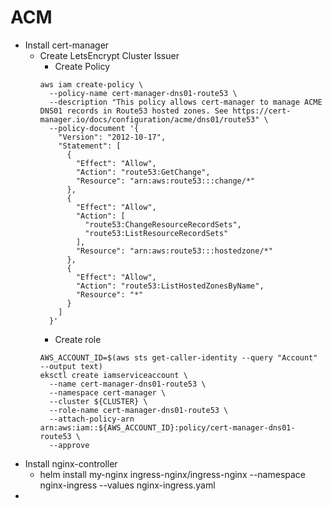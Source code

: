 # ACM


- Install cert-manager
    - Create LetsEncrypt Cluster Issuer
        - Create Policy
        ```
        aws iam create-policy \
          --policy-name cert-manager-dns01-route53 \
          --description "This policy allows cert-manager to manage ACME DNS01 records in Route53 hosted zones. See https://cert-manager.io/docs/configuration/acme/dns01/route53" \
          --policy-document '{
            "Version": "2012-10-17",
            "Statement": [
              {
                "Effect": "Allow",
                "Action": "route53:GetChange",
                "Resource": "arn:aws:route53:::change/*"
              },
              {
                "Effect": "Allow",
                "Action": [
                  "route53:ChangeResourceRecordSets",
                  "route53:ListResourceRecordSets"
                ],
                "Resource": "arn:aws:route53:::hostedzone/*"
              },
              {
                "Effect": "Allow",
                "Action": "route53:ListHostedZonesByName",
                "Resource": "*"
              }
            ]
          }'
        ```
        - Create role
        ```
        AWS_ACCOUNT_ID=$(aws sts get-caller-identity --query "Account" --output text)
        eksctl create iamserviceaccount \
          --name cert-manager-dns01-route53 \
          --namespace cert-manager \
          --cluster ${CLUSTER} \
          --role-name cert-manager-dns01-route53 \
          --attach-policy-arn arn:aws:iam::${AWS_ACCOUNT_ID}:policy/cert-manager-dns01-route53 \
          --approve        
        ```
- Install nginx-controller
    -   helm install my-nginx ingress-nginx/ingress-nginx --namespace nginx-ingress --values nginx-ingress.yaml
- 
  
